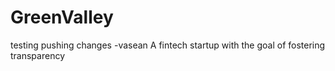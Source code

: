 # GreenValley

testing pushing changes -vasean
A fintech startup with the goal of fostering transparency
